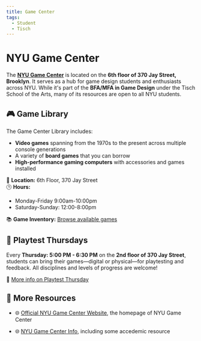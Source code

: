 ```yaml
---
title: Game Center  
tags:  
  - Student  
  - Tisch  
---
```


# NYU Game Center

The [**NYU Game Center**](https://gamecenter.nyu.edu/) is located on the **6th floor of 370 Jay Street, Brooklyn**. It serves as a hub for game design students and enthusiasts across NYU. While it's part of the **BFA/MFA in Game Design** under the Tisch School of the Arts, many of its resources are open to all NYU students.

## 🎮 Game Library

The Game Center Library includes:

- **Video games** spanning from the 1970s to the present across multiple console generations  
- A variety of **board games** that you can borrow
- **High-performance gaming computers** with accessories and games installed

📍 **Location:** 6th Floor, 370 Jay Street  
🕒 **Hours:** 
  - Monday-Friday 9:00am-10:00pm
  - Saturday-Sunday: 12:00-8:00pm
  
📚 **Game Inventory:** [Browse available games](https://docs.google.com/spreadsheets/d/1R11_VvmYepsvQUcpjs4ZuMsYWdMNwegc1Gg1BebtU4Y/edit#gid=571633664)

## 🧪 Playtest Thursdays

Every **Thursday: 5:00 PM - 6:30 PM** on the **2nd floor of 370 Jay Street**, students can bring their games—digital or physical—for playtesting and feedback. All disciplines and levels of progress are welcome!

🔗 [More info on Playtest Thursday](https://gamecenter.nyu.edu/events/playtest-thursdays/)

## 🔗 More Resources

- 🌐 [Official NYU Game Center Website](https://gamecenter.nyu.edu/), the homepage of NYU Game Center

- 🌐 [NYU Game Center Info](https://www.nyugamecenter.info/), including some accedemic resource
